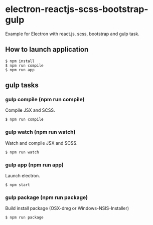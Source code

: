 # electron-reactjs-scss-bootstrap-gulp
Example for Electron with react.js, scss, bootstrap and gulp task.

## How to launch application

```
$ npm install
$ npm run compile
$ npm run app
```



## gulp tasks

### gulp compile (npm run compile)

Compile JSX and SCSS.

```
$ npm run compile
```


### gulp watch (npm run watch)

Watch and compile JSX and SCSS.

```
$ npm run watch
```


### gulp app (npm run app)

Launch electron.

```
$ npm start
```


### gulp package (npm run package)

Build install package (OSX-dmg or Windows-NSIS-Installer)

```
$ npm run package
```
